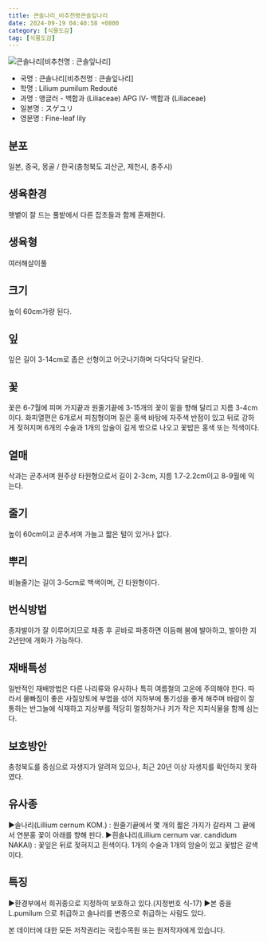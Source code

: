 ```yaml
---
title: 큰솔나리_비추천명큰솔잎나리
date: 2024-09-19 04:40:58 +0800
category: [식물도감]
tag: [식물도감]
---
```




![큰솔나리[비추천명 : 큰솔잎나리]](/fileUpload/plants/basic/Liliaceae/Lilium/15143/1_th2.JPG)
- 국명 : 큰솔나리[비추천명 : 큰솔잎나리]
- 학명 : Lilium pumilum Redouté
- 과명 : 앵글러 - 백합과 (Liliaceae) APG Ⅳ- 백합과 (Liliaceae)
- 일본명 : スゲユリ
- 영문명 : Fine-leaf lily


## 분포
일본, 중국, 몽골 / 한국(충청북도 괴산군, 제천시, 충주시) 
## 생육환경
햇볕이 잘 드는 풀밭에서 다른 잡초들과 함께 혼재한다.
## 생육형
여러해살이풀
## 크기
높이 60cm가량 된다.
## 잎
잎은 길이 3-14cm로 좁은 선형이고 어긋나기하며 다닥다닥 달린다.
## 꽃
꽃은 6-7월에 피며 가지끝과 원줄기끝에 3-15개의 꽃이 밑을 향해 달리고 지름 3-4cm이다. 화피열편은 6개로서 피침형이며 짙은 홍색 바탕에 자주색 반점이 있고 뒤로 강하게 젖혀지며 6개의 수술과 1개의 암술이 길게 밖으로 나오고 꽃밥은 홍색 또는 적색이다.
## 열매
삭과는 곧추서며 원주상 타원형으로서 길이 2-3cm, 지름 1.7-2.2cm이고 8-9월에 익는다.
## 줄기
높이 60cm이고 곧추서며 가늘고 짧은 털이 있거나 없다.
## 뿌리
비늘줄기는 길이 3-5cm로 백색이며, 긴 타원형이다.
## 번식방법
종자발아가 잘 이루어지므로 채종 후 곧바로 파종하면 이듬해 봄에 발아하고, 발아한 지 2년만에 개화가 가능하다.
## 재배특성
일반적인 재배방법은 다른 나리류와 유사하나 특히 여름철의 고온에 주의해야 한다. 따라서 물빠짐이 좋은 사질양토에 부엽을 섞어 지하부에 통기성을 좋게 해주며 바람이 잘 통하는 반그늘에 식재하고 지상부를 적당히 멀칭하거나 키가 작은 지피식물을 함께 심는다.
## 보호방안
충청북도를 중심으로 자생지가 알려져 있으나, 최근 20년 이상 자생지를 확인하지 못하였다.
## 유사종
▶솔나리(Lillium cernum KOM.) : 원줄기끝에서 몇 개의 짧은 가지가 갈라져 그 끝에서 연분홍 꽃이 아래를 향해 핀다.▶흰솔나리(Lillium cernum var. candidum NAKAI) : 꽃잎은 뒤로 젖혀지고 흰색이다. 1개의 수술과 1개의 암술이 있고 꽃밥은 갈색이다.
## 특징
▶환경부에서 희귀종으로 지정하여 보호하고 있다.(지정번호 식-17)▶본 종을 L.pumilum 으로 취급하고 솔나리를 변종으로 취급하는 사람도 있다.






본 데이터에 대한 모든 저작권리는 국립수목원 또는 원저작자에게 있습니다.

